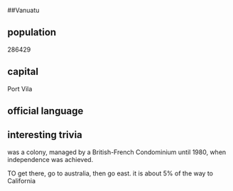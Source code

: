 ##Vanuatu
## population

286429

## capital

Port Vila

 
## official language


## interesting trivia

was a colony, managed by a British-French Condominium
until 1980, when independence was achieved.

TO get there, go to australia, then go east.
it is about 5% of the way to California
